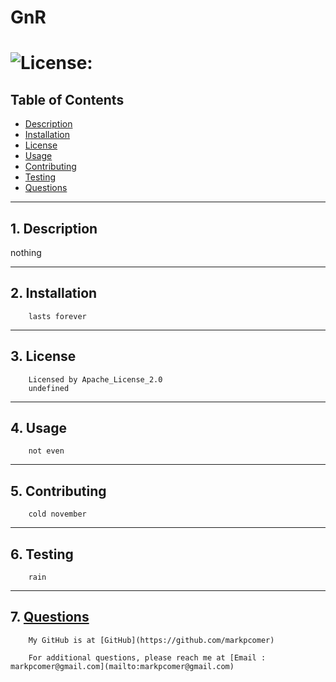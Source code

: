  
# GnR
# ![License:](https://img.shields.io/badge/license-Apache_License_2.0-blue)

## Table of Contents 

* [Description](#description)
* [Installation](#installation)
* [License](#license)
* [Usage](#usage)
* [Contributing](#contributing)
* [Testing](#testing)
* [Questions](#questions)

___

## 1. Description
nothing

___

## 2. Installation

        lasts forever

___

## 3.   License

        Licensed by Apache_License_2.0
        undefined

___

## 4.   Usage

        not even

___

## 5.   Contributing

        cold november

___

## 6.   Testing 

        rain

___

## 7. [Questions](#table-of-contents)


        My GitHub is at [GitHub](https://github.com/markpcomer)

        For additional questions, please reach me at [Email : markpcomer@gmail.com](mailto:markpcomer@gmail.com)
